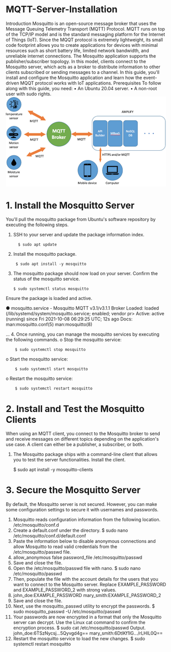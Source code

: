# MQTT-Server-Installation
Introduction
Mosquitto is an open-source message broker that uses the Message Queuing Telemetry Transport (MQTT) Protocol. MQTT runs on top of the TCP/IP model and is the standard messaging platform for the Internet of Things (IoT).
Since the MQQT protocol is extremely lightweight, its small code footprint allows you to create applications for devices with minimal resources such as short battery life, limited network bandwidth, and unreliable internet connections.
The Mosquitto application supports the publisher/subscriber topology. In this model, clients connect to the Mosquitto server, which acts as a broker to distribute information to other clients subscribed or sending messages to a channel.
In this guide, you'll install and configure the Mosquitto application and learn how the event-driven MQQT protocol works with IoT applications.
Prerequisites
To follow along with this guide, you need:
•	An Ubuntu 20.04 server.
•	A non-root user with sudo rights.
<img src="./images/MQTT.jpg" width=100% height=40%>
# 1. Install the Mosquitto Server
You'll pull the mosquitto package from Ubuntu's software repository by executing the following steps.

1.	SSH to your server and update the package information index.

          $ sudo apt update 

2.	Install the mosquitto package.

         $ sudo apt install -y mosquitto

3.	The mosquitto package should now load on your server. Confirm the status of the mosquitto service.
         
        $ sudo systemctl status mosquitto

Ensure the package is loaded and active.

 ● mosquitto.service - Mosquitto MQTT v3.1/v3.1.1 Broker
      Loaded: loaded (/lib/systemd/system/mosquitto.service; enabled; vendor pr>
      Active: active (running) since Fri 2021-10-08 06:29:25 UTC; 12s ago
        Docs: man:mosquitto.conf(5)
              man:mosquitto(8)

 ...
4.	Once running, you can manage the mosquitto services by executing the following commands.
o	Stop the mosquitto service:

        $ sudo systemctl stop mosquitto

o	Start the mosquitto service:

        $ sudo systemctl start mosquitto

o	Restart the mosquitto service:

        $ sudo systemctl restart mosquitto

# 2. Install and Test the Mosquitto Clients
When using an MQTT client, you connect to the Mosquitto broker to send and receive messages on different topics depending on the application's use case. A client can either be a publisher, a subscriber, or both.
1.	The Mosquitto package ships with a command-line client that allows you to test the server functionalities. Install the client.
 
       $ sudo apt install -y mosquitto-clients

# 3. Secure the Mosquitto Server
By default, the Mosquitto server is not secured. However, you can make some configuration settings to secure it with usernames and passwords.
1.	Mosquitto reads configuration information from the following location.
 /etc/mosquitto/conf.d
2.	Create a default.conf under the directory.
 $ sudo nano /etc/mosquitto/conf.d/default.conf
3.	Paste the information below to disable anonymous connections and allow Mosquitto to read valid credentials from the /etc/mosquitto/passwd file.
4.	 allow_anonymous false
 password_file /etc/mosquitto/passwd
5.	Save and close the file.
6.	Open the /etc/mosquitto/passwd file with nano.
 $ sudo nano /etc/mosquitto/passwd
7.	Then, populate the file with the account details for the users that you want to connect to the Mosquitto server. Replace EXAMPLE_PASSWORD and EXAMPLE_PASSWORD_2 with strong values.
8.	 john_doe:EXAMPLE_PASSWORD
 mary_smith:EXAMPLE_PASSWORD_2
9.	Save and close the file.
10.	Next, use the mosquitto_passwd utility to encrypt the passwords.
 $ sudo mosquitto_passwd -U /etc/mosquitto/passwd
11.	Your passwords are now encrypted in a format that only the Mosquitto server can decrypt. Use the Linux cat command to confirm the encryption process.
 $ sudo cat /etc/mosquitto/passwd
Output.
 john_doe:$6$TSzNycsj...5Qyvgd4g==
 mary_smith:$6$DtlKf1lG.../rLHIL0Q==
12.	Restart the mosquitto service to load the new changes.
$ sudo systemctl restart mosquitto

